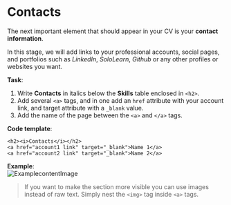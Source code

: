 # Contacts

The next important element that should appear in your CV is your **contact information**.

In this stage, we will add links to your professional accounts, social pages, and portfolios such as *LinkedIn*, *SoloLearn*, *Github* or any other profiles or websites you want.

**Task**:  
1. Write **Contacts** in italics below the **Skills** table enclosed in `<h2>`.
2. Add several `<a>` tags, and in one add an `href` attribute with your account link, and target attribute with a `_blank` value.
3. Add the name of the page between the `<a>` and `</a>` tags.

**Code template**:  
```
<h2><i>Contacts</i></h2>
<a href="account1 link" target="_blank">Name 1</a>
<a href="account2 link" target="_blank">Name 2</a>
```

**Example**:  
![ExamplecontentImage](https://api.sololearn.com/DownloadFile?id=4614)

>If you want to make the section more visible you can use images instead of raw text. Simply nest the `<img>` tag inside `<a>` tags. 